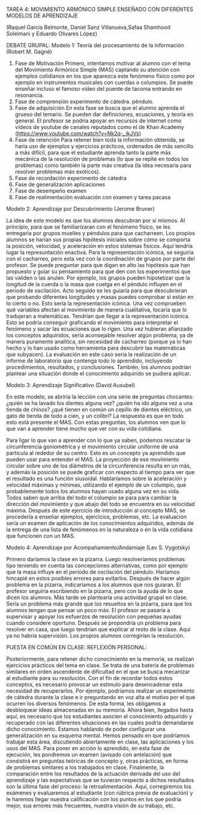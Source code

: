 TAREA 4: MOVIMIENTO ARMÓNICO SIMPLE ENSEÑADO CON DIFERENTES MODELOS DE APRENDIZAJE

(Raquel García Belmonte, Daniel Sanz Villanueva,Safaa Shamhood Soleimani y Eduardo Olivares López)

DEBATE GRUPAL:
Modelo 1: Teoría del procesamiento de la información (Robert M. Gagné)
1. Fase de Motivación
Primero, intentamos motivar al alumno con el tema del Movimiento Armónico Simple (MAS) captando su atención con ejemplos cotidianos en los que aparezca este fenómeno físico como por ejemplo en instrumentos musicales con cuerdas o columpios. Se puede enseñar incluso el famoso vídeo del puente de tacoma entrando en resonancia.
2. Fase de comprensión
experimento de cátedra. péndulo.
3. Fase de adquisición
En esta fase se busca que el alumno aprenda el grueso del temario. Se pueden dar definiciones, ecuaciones, y teoría en general. El profesor se podría apoyar en recursos de internet como vídeos de youtube de canales reputados como el de Khan Academy (https://www.youtube.com/watch?v=Nk2q-_jkJVs) 
4. Fase de retención
Para retener bien toda la información obtenida, se haría uso de ejemplos y ejercicios prácticos, ordenados de más sencillo a más difícil, para que el estudiante aprenda tanto la parte más mecánica de la resolución de problemas (lo que se repite en todos los problemas) como también la parte más creativa (la idea necesaria para resolver problemas más exóticos).
5. Fase de recordación
experimento de cátedra
6. Fase de generalización
aplicaciones
7. Fase de desempeño
examen
8. Fase de realimentación
evaluación con examen y tarea pacasa

Modelo 2: Aprendizaje por Descubrimiento (Jerome Bruner)

La idea de este modelo es que los alumnos descubran por sí mismos. Al principio, para que se familiarizaran con el fenómeno físico, se les entregaría por grupos muelles y péndulos para que cacharreen. Los propios alumnos se harían sus propias hipótesis iniciales sobre cómo se comporta la posición, velocidad, y aceleración en estos sistemas físicos. Aquí tendría lugar la represuntación enactiva. Para la representación icónica, se seguiría con el cacharreo, pero esta vez con la coordinación de grupos por parte del profesor. Se puede preguntar para que digan en alto las hipótesis que han propuesto y guiar su pensamiento para que den con los experimentos que las validen o las anulen. Por ejemplo, los grupos pueden hipotetizar que la longitud de la cuerda o la masa que cuelga en el péndulo influyen en el periodo de oscilación. Acto seguido se les guiaría para que descubrieran que probando diferentes longitudes y masas puedes comprobar si están en lo cierto o no. Esto sería la representación icónica. Una vez comprueben qué variables afectan al movimiento de manera cualitativa, tocaría que lo tradujeran a matemáticas. Tendrían que llegar a la representación icónica. Esto se podría conseguir graficando el movimiento para interpretar el fenómeno y sacar las ecuaciones que lo rigen. Una vez hubieran afianzado los conceptos adquiridos, sería aconsejable resolver algún problema, ya de manera puramente analítica, sin necesidad de cacharreo (porque ya lo han hecho y lo han usado como herramienta para descubrir las matemáticas que subyacen). La evaluación en este caso sería la realización de un informe de laboratorio que contenga todo lo aprendido, incluyendo procedimientos, resultados, y conclusiones. También, los alumnos podrían plantear una situación donde el conocimiento adquirido se pudiera aplicar.


Modelo 3: Aprendizaje Significativo (David Ausubel)

En este modelo, se abriría la lección con una serie de preguntas chocantes: ¿quién se ha lavado los dientes alguna vez? ¿quién ha ido alguna vez a una tienda de chinos? ¿qué tienen en común un cepillo de dientes eléctrico, un gato de tienda de todo a cien, y un colibrí? La respuesta es que en todo esto está presente el MAS. Con estas preguntas, los alumnos ven que lo que van a aprender tiene mucho que ver con su vida cotidiana. 

Para ligar lo que van a aprender con lo que ya saben, podemos rescatar la circunferencia goniométrica y el movimiento circular uniforme de una partícula al rededor de su centro. Esto es un concepto ya aprendido que pueden usar para entender el MAS. La proyección de ese movimiento circular sobre uno de los diámetros de la circunferencia resulta en un más, y además la posición se puede graficar con respecto al tiempo para ver que el resultado es una función siusoidal. Hablaríamos sobre la aceleración y velocidad máximas y mínimas, utilizando el ejemplo de un columpio, que probablemente todos los alumnos hayan usado alguna vez en su vida. Todos saben que arriba del todo el columpio se para para cambiar la dirección del movimiento y que abajo del todo se encuentra en su velocidad máxima. Después de este ejercicio de introducción al concepto MAS, se procedería a enseñar ejemplos, ejercicios, problemas, etc. La evaluación sería un examen de aplicación de los conocimientos adquiridos, además de la entrega de una lista de fenómenos en la naturaleza o en la vida cotidiana que funcionen con un MAS.


Modelo 4: Aprendizaje por Acompañamiento/Andamiaje (Lev S. Vygotsky)

Primero daríamos la clase en la pizarra. Luego resolveríamos problemas tipo teniendo en cuenta las concepciones alternativas, como por ejemplo que la masa influye en el período de oscilación del péndulo. Haríamos hincapié en estos posibles errores para evitarlos. Después de hacer algún problema en la pizarra, indicaríamos a los alumnos que nos guiaran. El profesor seguiría escribiendo en la pizarra, pero con la ayuda de lo que dicen los alumnos. Más tarde se plantearía una actividad grupal en clase. Sería un problema más grande que los resueltos en la pizarra, para que los alumnos tengan que pensar un poco más. El profesor se pasaría a supervisar y apoyar los esfuerzos de resolución con pequeñas ayudas cuando considere oportuno. Después se propondría un problema para resolver en casa, que luego tendrían que explicar al resto de la clase. Aquí ya no habría supervisión. Los propios alumnos corregirían la resolución.


PUESTA EN COMÚN EN CLASE:
REFLEXIÓN PERSONAL:

Posteriormente, para retener dicho conocimiento en la memoria, se realizan ejercicios prácticos del tema en clase. Se trata de una batería de problemas similares en orden ascendente de dificultad en el que se busca mecanizar al estudiante para su resolución. Con el fin de recordar todos estos conceptos, es necesario provocar un estímulo para desencadenar esta necesidad de recuperarlos. Por ejemplo, podríamos realizar un experimento de cátedra durante la clase e ir preguntando en voz alta el motivo por el que ocurren los diversos fenómenos. De esta forma, les obligamos a desbloquear ideas almacenadas en su memoria. Ahora bien, llegados hasta aquí, es necesario que los estudiantes asocien el conocimiento adquirido y recuperado con las diferentes situaciones en las cuales podría demandarse dicho conocimiento. Estamos hablando de poder configurar una generalización en su esquema mental. Hemos pensado en que podríamos trabajar esta área, discutiendo abiertamente en clase, las aplicaciones y los usos del MAS. Para poner en acción lo aprendido, en esta fase de ejecución, les pondremos un examen (avisado con antelación) que consistirá en preguntas teóricas de concepto y, otras prácticas, en forma de problemas similares a los trabajados en clase. Finalmente, la comparación entre los resultados de la actuación derivada del uso del aprendizaje y las expectativas que se tuvieran respecto a dichos resultados son la última fase del proceso: la retroalimentación. Aquí, corregiremos los exámenes y evaluaremos al estudiante (con rúbrica previa de evaluación) y le haremos llegar nuestra calificación con los puntos en los que podría mejor, sus errores más frecuentes, nuestra visión de su trabajo, etc.